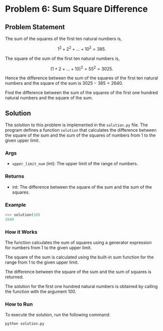 # Problem 6: Sum Square Difference

## Problem Statement

The sum of the squares of the first ten natural numbers is,

$$1^2 + 2^2 + ... + 10^2 = 385.$$

The square of the sum of the first ten natural numbers is,

$$(1 + 2 + ... + 10)^2 = 55^2 = 3025.$$

Hence the difference between the sum of the squares of the first ten natural numbers and the square of the sum is $3025 - 385 = 2640$.

Find the difference between the sum of the squares of the first one hundred natural numbers and the square of the sum.

## Solution

The solution to this problem is implemented in the `solution.py` file. The program defines a function `solution` that calculates the difference between the square of the sum and the sum of the squares of numbers from 1 to the given upper limit.

### Args
- `upper_limit_num` (int): The upper limit of the range of numbers.

### Returns
- int: The difference between the square of the sum and the sum of the squares.

### Example
```python
>>> solution(10)
2640
```
### How it Works
The function calculates the sum of squares using a generator expression for numbers from 1 to the given upper limit.

The square of the sum is calculated using the built-in sum function for the range from 1 to the given upper limit.

The difference between the square of the sum and the sum of squares is returned.

The solution for the first one hundred natural numbers is obtained by calling the function with the argument 100.

### How to Run

To execute the solution, run the following command:

```bash
python solution.py
```
